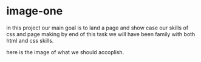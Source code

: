 # image-one

in this project our main goal is to land a page and show case our skills of css and page making by end of this task we will have been family with both html and css skills.

here is the image of what we should accoplish.